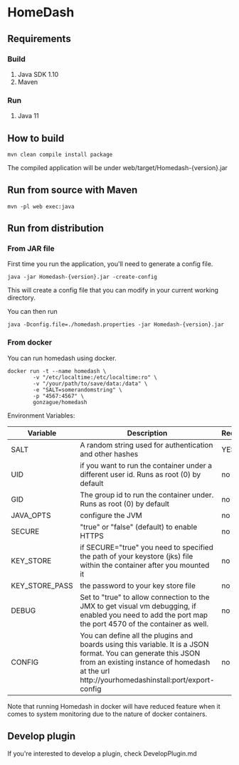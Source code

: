 # HomeDash

## Requirements

### Build

1. Java SDK 1.10
2. Maven

### Run

1. Java 11

## How to build

```
mvn clean compile install package
```

The compiled application will be under web/target/Homedash-{version}.jar

## Run from source with Maven

```
mvn -pl web exec:java
```

## Run from distribution

### From JAR file

First time you run the application, you'll need to generate a config file.
```
java -jar Homedash-{version}.jar -create-config
```

This will create a config file that you can modify in your current working directory.

You can then run 
```
java -Dconfig.file=./homedash.properties -jar Homedash-{version}.jar
```

### From docker

You can run homedash using docker.

```
docker run -t --name homedash \
        -v "/etc/localtime:/etc/localtime:ro" \
        -v "/your/path/to/save/data:/data" \
        -e "SALT=somerandomstring" \
        -p "4567:4567" \
        gonzague/homedash
```
Environment Variables:

| Variable | Description | Required |
| ---------- | ------------- | ---------- |
| SALT | A random string used for authentication and other hashes | YES |
| UID | if you want to run the container under a different user id. Runs as root (0) by default | no |
| GID | The group id to run the container under. Runs as root (0) by default | no |
| JAVA_OPTS | configure the JVM | no |
| SECURE | "true" or "false" (default) to enable HTTPS  | no |
| KEY_STORE | if SECURE="true" you need to specified the path of your keystore (jks) file within the container after you mounted it | no |
| KEY_STORE_PASS | the password to your key store file | no | 
| DEBUG | Set to "true" to allow connection to the JMX to get visual vm debugging, if enabled you need to add the port map the port 4570 of the container as well. | no | 
| CONFIG | You can define all the plugins and boards using this variable. It is a JSON format. You can generate this JSON from an existing instance of homedash at the url http://yourhomedashinstall:port/export-config | no |


Note that running Homedash in docker will have reduced feature when it comes to system monitoring due to the nature of docker containers.

## Develop plugin

If you're interested to develop a plugin, check DevelopPlugin.md
